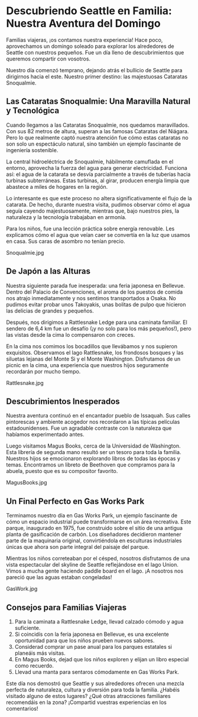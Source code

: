 # Descubriendo Seattle en Familia: Nuestra Aventura del Domingo

Familias viajeras, ¡os contamos nuestra experiencia! Hace poco, aprovechamos un domingo soleado para explorar los alrededores de Seattle con nuestros pequeños. Fue un día lleno de descubrimientos que queremos compartir con vosotros.

Nuestro día comenzó temprano, dejando atrás el bullicio de Seattle para dirigirnos hacia el este. Nuestro primer destino: las majestuosas Cataratas Snoqualmie.

## Las Cataratas Snoqualmie: Una Maravilla Natural y Tecnológica

Cuando llegamos a las Cataratas Snoqualmie, nos quedamos maravillados. Con sus 82 metros de altura, superan a las famosas Cataratas del Niágara. Pero lo que realmente captó nuestra atención fue cómo estas cataratas no son solo un espectáculo natural, sino también un ejemplo fascinante de ingeniería sostenible.

La central hidroeléctrica de Snoqualmie, hábilmente camuflada en el entorno, aprovecha la fuerza del agua para generar electricidad. Funciona así: el agua de la catarata se desvía parcialmente a través de tuberías hacia turbinas subterráneas. Estas turbinas, al girar, producen energía limpia que abastece a miles de hogares en la región.

Lo interesante es que este proceso no altera significativamente el flujo de la catarata. De hecho, durante nuestra visita, pudimos observar cómo el agua seguía cayendo majestuosamente, mientras que, bajo nuestros pies, la naturaleza y la tecnología trabajaban en armonía.

Para los niños, fue una lección práctica sobre energía renovable. Les explicamos cómo el agua que veían caer se convertía en la luz que usamos en casa. Sus caras de asombro no tenían precio.

Snoqualmie.jpg

## De Japón a las Alturas

Nuestra siguiente parada fue inesperada: una feria japonesa en Bellevue. Dentro del Palacio de Convenciones, el aroma de los puestos de comida nos atrajo inmediatamente y nos sentimos transportados a Osaka. No pudimos evitar probar unos Takoyakis, unas bolitas de pulpo que hicieron las delicias de grandes y pequeños. 

Después, nos dirigimos a Rattlesnake Ledge para una caminata familiar. El sendero de 6,4 km fue un desafío (¡y no solo para los más pequeños!), pero las vistas desde la cima lo compensaron con creces.

En la cima nos comimos los bocadillos que llevábamos y nos supieron exquisitos. Observamos el lago Rattlesnake, los frondosos bosques y las siluetas lejanas del Monte Si y el Monte Washington. Disfrutamos de un picnic en la cima, una experiencia que nuestros hijos seguramente recordarán por mucho tiempo.

Rattlesnake.jpg

## Descubrimientos Inesperados

Nuestra aventura continuó en el encantador pueblo de Issaquah. Sus calles pintorescas y ambiente acogedor nos recordaron a las típicas películas estadounidenses. Fue un agradable contraste con la naturaleza que habíamos experimentado antes.

Luego visitamos Magus Books, cerca de la Universidad de Washington. Esta librería de segunda mano resultó ser un tesoro para toda la familia. Nuestros hijos se emocionaron explorando libros de todas las épocas y temas. Encontramos un libreto de Beethoven que compramos para la abuela, puesto que es su compositor favorito.

MagusBooks.jpg

## Un Final Perfecto en Gas Works Park

Terminamos nuestro día en Gas Works Park, un ejemplo fascinante de cómo un espacio industrial puede transformarse en un área recreativa. Este parque, inaugurado en 1975, fue construido sobre el sitio de una antigua planta de gasificación de carbón. Los diseñadores decidieron mantener parte de la maquinaria original, convirtiéndola en esculturas industriales únicas que ahora son parte integral del paisaje del parque.

Mientras los niños correteaban por el césped, nosotros disfrutamos de una vista espectacular del skyline de Seattle reflejándose en el lago Union. Vimos a mucha gente haciendo paddle board en el lago. ¡A nosotros nos pareció que las aguas estaban congeladas!

GasWork.jpg

## Consejos para Familias Viajeras

1. Para la caminata a Rattlesnake Ledge, llevad calzado cómodo y agua suficiente.
2. Si coincidís con la feria japonesa en Bellevue, es una excelente oportunidad para que los niños prueben nuevos sabores.
3. Considerad comprar un pase anual para los parques estatales si planeáis más visitas.
4. En Magus Books, dejad que los niños exploren y elijan un libro especial como recuerdo.
5. Llevad una manta para sentaros cómodamente en Gas Works Park.

Este día nos demostró que Seattle y sus alrededores ofrecen una mezcla perfecta de naturaleza, cultura y diversión para toda la familia. ¿Habéis visitado alguno de estos lugares? ¿Qué otras atracciones familiares recomendáis en la zona? ¡Compartid vuestras experiencias en los comentarios!

